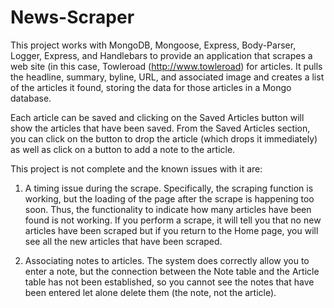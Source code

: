 # News-Scraper

This project works with MongoDB, Mongoose, Express, Body-Parser, Logger, Express, and Handlebars to provide an application that scrapes a web site (in this case, Towleroad (http://www.towleroad) for articles.  It pulls the headline, summary, byline, URL, and associated image and creates a list of the articles it found, storing the data for those articles in a Mongo database.

Each article can be saved and clicking on the Saved Articles button will show the articles that have been saved.  From the Saved Articles section, you can click on the button to drop the article (which drops it immediately) as well as click on a button to add a note to the article.

This project is not complete and the known issues with it are:

1)  A timing issue during the scrape.  Specifically, the scraping function is working, but the loading of the page after the scrape is happening too soon.  Thus, the functionality to indicate how many articles have been found is not working.  If you perform a scrape, it will tell you that no new articles have been scraped but if you return to the Home page, you will see all the new articles that have been scraped.

2)  Associating notes to articles.  The system does correctly allow you to enter a note, but the connection between the Note table and the Article table has not been established, so you cannot see the notes that have been entered let alone delete them (the note, not the article).
